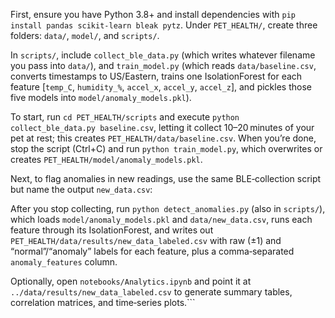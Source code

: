 First, ensure you have Python 3.8+ and install dependencies with `pip install pandas scikit-learn bleak pytz`. 
Under `PET_HEALTH/`, create three folders: `data/`, `model/`, and `scripts/`. 

In `scripts/`, include `collect_ble_data.py` (which writes whatever filename you pass into `data/`), and `train_model.py` (which reads `data/baseline.csv`, converts timestamps to US/Eastern, trains one IsolationForest for each feature [`temp_C`, `humidity_%`, `accel_x`, `accel_y`, `accel_z`], and pickles those five models into `model/anomaly_models.pkl`). 

To start, run `cd PET_HEALTH/scripts` and execute `python collect_ble_data.py baseline.csv`, letting it collect 10–20 minutes of your pet at rest; this creates `PET_HEALTH/data/baseline.csv`. 
When you’re done, stop the script (Ctrl+C) and run `python train_model.py`, which overwrites or creates `PET_HEALTH/model/anomaly_models.pkl`.

Next, to flag anomalies in new readings, use the same BLE‐collection script but name the output `new_data.csv`:

After you stop collecting, run `python detect_anomalies.py` (also in `scripts/`), which loads `model/anomaly_models.pkl` and `data/new_data.csv`, runs each feature through its IsolationForest, and writes out `PET_HEALTH/data/results/new_data_labeled.csv` with raw (±1) and “normal”/“anomaly” labels for each feature, plus a comma‐separated `anomaly_features` column.

 Optionally, open `notebooks/Analytics.ipynb` and point it at `../data/results/new_data_labeled.csv` to generate summary tables, correlation matrices, and time‐series plots.```

